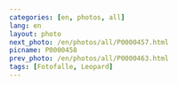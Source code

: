 ```yaml
---
categories: [en, photos, all]
lang: en
layout: photo
next_photo: /en/photos/all/P0000457.html
picname: P0000458
prev_photo: /en/photos/all/P0000463.html
tags: [Fotofalle, Leopard]
---
```

